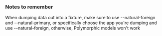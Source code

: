 ### Notes to remember
When dumping data out into a fixture, make sure to use --natural-foreign and --natural-primary, or specifically choose the app you're dumping and use --natural-foreign, otherwise, Polymorphic models won't work
